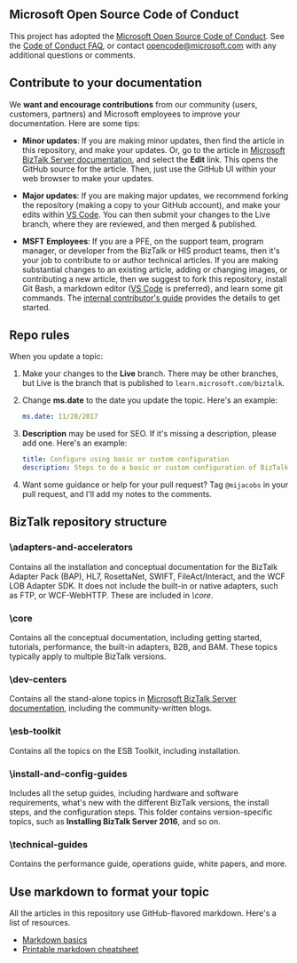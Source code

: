 ## Microsoft Open Source Code of Conduct
This project has adopted the [Microsoft Open Source Code of Conduct](https://opensource.microsoft.com/codeofconduct/). See the [Code of Conduct FAQ](https://opensource.microsoft.com/codeofconduct/faq/), or contact [opencode@microsoft.com](mailto:opencode@microsoft.com) with any additional questions or comments.

## Contribute to your documentation
We **want and encourage contributions** from our community (users, customers, partners) and Microsoft employees to improve your documentation. Here are some tips:

* **Minor updates**: If you are making minor updates, then find the article in this repository, and make your updates. Or, go to the article in [Microsoft BizTalk Server documentation](https://learn.microsoft.com/biztalk), and select the **Edit** link. This opens the GitHub source for the article. Then, just use the GitHub UI within your web browser to make your updates.

* **Major updates**: If you are making major updates, we recommend forking the repository (making a copy to your GitHub account), and make your edits within [VS Code](https://code.visualstudio.com/download). You can then submit your changes to the Live branch, where they are reviewed, and then merged & published.

* **MSFT Employees**: If you are a PFE, on the support team, program manager, or developer from the BizTalk or HIS product teams, then it's your job to contribute to or author technical articles. If you are making substantial changes to an existing article, adding or changing images, or contributing a new article, then we suggest to fork this repository, install Git Bash, a markdown editor ([VS Code](https://code.visualstudio.com/download) is preferred), and learn some git commands. The [internal contributor's guide](https://review.learn.microsoft.com/help/contribute/) provides the details to get started.

## Repo rules
When you update a topic:

1. Make your changes to the **Live** branch. There may be other branches, but Live is the branch that is published to `learn.microsoft.com/biztalk`.

2. Change **ms.date** to the date you update the topic. Here's an example:

    ```yml
    ms.date: 11/28/2017
    ```

3. **Description** may be used for SEO. If it's missing a description, please add one. Here's an example:

    ```yml
    title: Configure using basic or custom configuration
    description: Steps to do a basic or custom configuration of BizTalk Server, and learn what happens with each configuration.
    ```

4. Want some guidance or help for your pull request? Tag `@mijacobs` in your pull request, and I'll add my notes to the comments.

## BizTalk repository structure

### \adapters-and-accelerators
Contains all the installation and conceptual documentation for the BizTalk Adapter Pack (BAP), HL7, RosettaNet, SWIFT, FileAct/Interact, and the WCF LOB Adapter SDK. It does not include the built-in or native adapters, such as FTP, or WCF-WebHTTP. These are included in *\core*.

### \core
Contains all the conceptual documentation, including getting started, tutorials, performance, the built-in adapters, B2B, and BAM. These topics typically apply to multiple BizTalk versions.

### \dev-centers
Contains all the stand-alone topics in [Microsoft BizTalk Server documentation](https://learn.microsoft.com/biztalk), including the community-written blogs.

### \esb-toolkit
Contains all the topics on the ESB Toolkit, including installation.

### \install-and-config-guides
Includes all the setup guides, including hardware and software requirements, what's new with the different BizTalk versions, the install steps, and the configuration steps. This folder contains version-specific topics, such as **Installing BizTalk Server 2016**, and so on.

### \technical-guides
Contains the performance guide, operations guide, white papers, and more. 

## Use markdown to format your topic
All the articles in this repository use GitHub-flavored markdown.  Here's a list of resources.

* [Markdown basics](https://help.github.com/articles/markdown-basics/)
* [Printable markdown cheatsheet](./contributor-guide/media/documents/markdown-cheatsheet.pdf?raw=true)
